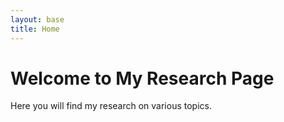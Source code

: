 ```yaml
---
layout: base
title: Home
---
```


# Welcome to My Research Page

Here you will find my research on various topics.
